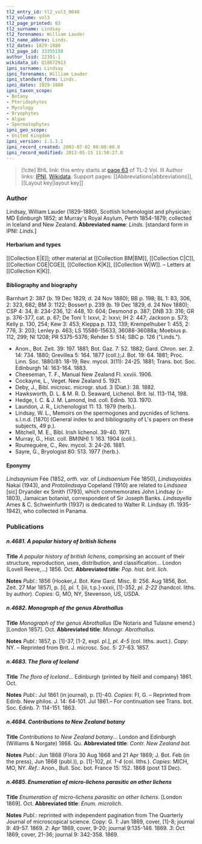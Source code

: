 ```yaml
---
tl2_entry_id: tl2_vol3_0048
tl2_volume: vol3
tl2_page_printed: 63
tl2_surname: Lindsay
tl2_forenames: William Lauder
tl2_name_abbrev: Linds.
tl2_dates: 1829-1880
tl2_page_id: 33355150
author_lsid: 22391-1
wikidata_id: Q18672913
ipni_surname: Lindsay
ipni_forenames: William Lauder
ipni_standard_form: Linds.
ipni_dates: 1829-1880
ipni_taxon_scope: 
- Botany
- Pteridophytes
- Mycology
- Bryophytes
- Algae
- Spermatophytes
ipni_geo_scope: 
- United Kingdom
ipni_version: 1.1.1.1
ipni_record_created: 2003-07-02 00:00:00.0
ipni_record_modified: 2013-05-15 11:50:27.0
---
```


> [!cite] BHL link: this entry starts at [page 63](https://www.biodiversitylibrary.org/page/33355150) of TL-2 Vol. III
> Author links: [IPNI](https://www.ipni.org/a/22391-1), [Wikidata](https://www.wikidata.org/wiki/Q18672913). Support pages: [[Abbreviations|abbreviations]], [[Layout key|layout key]]

### Author

Lindsay, William Lauder (1829-1880), Scottish lichenologist and physician; MD Edinburgh 1852; at Murray's Royal Asylum, Perth 1854-1879; collected in Iceland and New Zealand. 
**Abbreviated name**: *Linds.* \[standard form in IPNI: *Linds.*\]

#### Herbarium and types

[[Collection E|E]]; other material at [[Collection BM|BM]], [[Collection C|C]], [[Collection CGE|CGE]], [[Collection K|K]], [[Collection W|W]]. – Letters at [[Collection K|K]].

#### Bibliography and biography

Barnhart 2: 387 (b. 19 Dec 1829, d. 24 Nov 1880); BB p. 198; BL 1: 83, 306, 2: 323, 682; BM 3: 1122; Bossert p. 239 (b. 19 Dec 1829, d. 24 Nov 1880); CSP 4: 34, 8: 234-236, 12: 448, 10: 604; Desmond p. 387; DNB 33: 316; GR p. 376-377, cat. p. 67; De Toni 1: lxxvi, 2: lxxvi; IH 2: 447; Jackson p. 573; Kelly p. 130, 254; Kew 3: 453; Kleppa p. 133, 139; Krempelhuber 1: 455, 2: 776, 3: 203; Lenley p. 463; LS 15586-15633, 36088-36088a; Moebius p. 112, 299; NI 1208; PR 5375-5376; Rehder 5: 514; SBC p. 126 ("Linds.").
- Anon., Bot. Zeit. 39: 197. 1881; Bot. Gaz. 7: 52. 1882; Gard. Chron. ser. 2. 14: 734. 1880; Grevillea 5: 164. 1877 (coll.);J. Bot. 19: 64. 1881; Proc. Linn. Soc. 1880/81: 18-19; Rev. mycol. 3(11): 24-25. 1881; Trans. bot. Soc. Edinburgh 14: 163-164. 1883.
- Cheeseman, T. F., Manual New Zealand Fl. xxviii. 1906.
- Cockayne, L., Veget. New Zealand 5. 1921.
- Deby, J., Bibl. microsc. microgr. stud. 3 (Diat.): 38. 1882.
- Hawksworth, D. L. & M. R. D. Seaward, Lichenol. Brit. Isl. 113-114, 198.
- Hedge, I. C. & J. M. Lamond, Ind. coll. Edinb. 103. 1970.
- Laundon, J. R., Lichenologist 11: 13. 1979 (herb.).
- Lindsay, W. L., Memoirs on the spermogones and pycnides of lichens. s.l.n.d. \[1870\] (General index to and bibliography of L's papers on these subjects, 49 p.).
- Mitchell, M. E., Bibl. Irish lichenol. 39-40. 1971.
- Murray, G., Hist. coll. BM(NH) 1: 163. 1904 (coll.).
- Roumeguère, C., Rev. mycol. 3: 24-26. 1881.
- Sayre, G., Bryologist 80: 513. 1977 (herb.).

#### Eponymy

*Lindsaynium* Fée (1852, *orth. var.* of *Lindsaenium* Fée 1850), *Lindsayoides* Nakai (1943), and *Protolindsaya* Copeland (1910) are related to *Lindsaea* \[sic\] Dryander ex Smith (1793), which commemorates John Lindsay (x-1803), Jamaican botanist, correspondent of Sir Joseph Banks. *Lindsayella* Ames & C. Schweinfurth (1937) is dedicated to Walter R. Lindsay (fl. 1935-1942), who collected in Panama.

### Publications

##### n.4681. A popular history of british lichens

**Title**
*A popular history of british lichens*, comprising an account of their structure, reproduction, uses, distribution, and classification... London (Lovell Reeve,...) 1856. Oct.
**Abbreviated title**: *Pop. hist. brit. lich.*

**Notes**
*Publ*.: 1856 (Hooker,J. Bot. Kew Gard. Misc. 8: 256. Aug 1856, Bot. Zeit. 27 Mar 1857), p. \[i\], *pl. 1*, \[iii, t.p.\]-xxxii, \[1\]-352, *pl. 2-22* (handcol. liths. by author). *Copies*: G, MO, NY, Stevenson, US, USDA.

##### n.4682. Monograph of the genus Abrothallus

**Title**
*Monograph of the genus Abrothallus* (De Notaris and Tulasne emend.) \[London 1857\]. Oct.
**Abbreviated title**: *Monogr. Abrothallus*.

**Notes**
*Publ*.: 1857, p. \[1\]-37, \[1-2, expl. pl.\], *pl. 4-5* (col. liths. auct.). *Copy*: NY. – Reprinted from Brit. J. microsc. Soc. 5: 27-63. 1857.

##### n.4683. The flora of Iceland

**Title**
*The flora of Iceland*... Edinburgh (printed by Neill and company) 1861. Oct.

**Notes**
*Publ*.: Jul 1861 (in journal), p. \[1\]-40. *Copies*: FI, G. – Reprinted from Edinb. New philos. J. 14: 64-101. Jul 1861.– For continuation see Trans. bot. Soc. Edinb. 7: 114-151. 1863.

##### n.4684. Contributions to New Zealand botany

**Title**
*Contributions to New Zealand botany*... London and Edinburgh (Williams & Norgate) 1868. Qu.
**Abbreviated title**: *Contr. New Zealand bot.*

**Notes**
*Publ*.: Jun 1868 (Flora 30 Aug 1868 and 21 Apr 1869; J. Bot. Feb (in the press), Jun 1868 (publ.)), p. \[1\]-102, *pl. 1-4* (col. liths.). *Copies*: MICH, MO, NY.
*Ref*.: Anon., Bull. Soc. bot. France 15: 152. 1868 (post 13 Dec).

##### n.4685. Enumeration of micro-lichens parasitic on other lichens

**Title**
*Enumeration of micro-lichens parasitic on other lichens*. \[London 1869\]. Oct.
**Abbreviated title**: *Enum. microlich.*

**Notes**
*Publ*.: reprinted with independent pagination from The Quarterly Journal of microscopical science. Copy: G.
*1*: Jan 1869, cover, \[1\]-8; journal 9: 49-57. 1869.
*2*: Apr 1869, cover, 9-20; journal 9:135-146. 1869.
*3*: Oct 1869, cover, 21-36; journal 9: 342-358. 1869.


